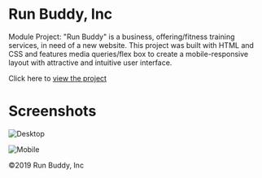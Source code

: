 # Run Buddy, Inc

Module Project: "Run Buddy" is a business, offering/fitness training services, in need of a new website.
This project was built with HTML and CSS and features media queries/flex box to create a mobile-responsive layout with attractive and intuitive user interface.

Click here to [view the project](https://dieterichelizabeth.github.io/run-buddy/)

# Screenshots

![Desktop](https://user-images.githubusercontent.com/95142863/153802143-cb797308-c1da-4322-8e87-3d96b2b94358.png)

![Mobile](https://user-images.githubusercontent.com/95142863/153802333-223864ca-17f9-47da-b2b5-ce962d37f8da.png)

©️2019 Run Buddy, Inc
